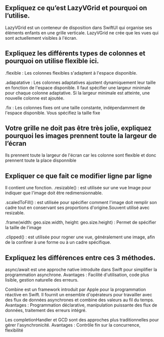 ## Expliquez ce qu’est LazyVGrid et pourquoi on l’utilise.
LazyVGrid est un conteneur de disposition dans SwiftUI qui organise ses éléments enfants en une grille verticale. 
LazyVGrid ne crée que les vues qui sont actuellement visibles à l'écran.

## Expliquez les différents types de colonnes et pourquoi on utilise flexible ici.
.flexible : Les colonnes flexibles s'adaptent à l'espace disponible.

.adapatative : Les colonnes adaptatives ajustent dynamiquement leur taille en fonction de l'espace disponible.
Il faut spécifier une largeur minimale pour chaque colonne adaptative. Si la largeur minimale est atteinte, une nouvelle colonne est ajoutée.

.fix : Les colonnes fixes ont une taille constante, indépendamment de l'espace disponible.
Vous spécifiez la taille fixe

## Votre grille ne doit pas être très jolie, expliquez pourquoi les images prennent toute la largeur de l’écran
Ils prennent toute la largeur de l'écran car les colonne sont flexible et donc prennent toute la place disponnible 

## Expliquer ce que fait ce modifier ligne par ligne
Il contient une fonction.
.resizable() : est utilisée sur une vue Image pour indiquer que l'image doit être redimensionnable. 

.scaledToFill() : est utilisée pour spécifier comment l'image doit remplir son cadre tout en conservant ses proportions d'origine.Souvent utilisé avec resizable.

.frame(width: geo.size.width, height: geo.size.height) : Permet de spécifier la taille de l'image 

.clipped() : est utilisée pour rogner une vue, généralement une image, afin de la confiner à une forme ou à un cadre spécifique.

## Expliquez les différences entre ces 3 méthodes.

async/await est une approche native introduite dans Swift pour simplifier la programmation asynchrone.
Avantages : Facilité d'utilisation, code plus lisible, gestion naturelle des erreurs.

Combine est un framework introduit par Apple pour la programmation réactive en Swift. Il fournit un ensemble d'opérateurs pour travailler avec des flux de données asynchrones et combine des valeurs au fil du temps.
Avantages : Programmation déclarative, manipulation puissante des flux de données, traitement des erreurs intégré.

Les completionHandler et GCD sont des approches plus traditionnelles pour gérer l'asynchronicité.
Avantages : Contrôle fin sur la concurrence, flexibilité





